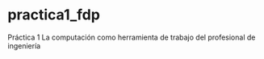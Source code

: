 # practica1_fdp
Práctica 1 La computación como herramienta de trabajo del profesional de ingeniería
